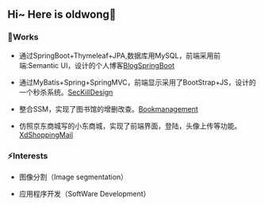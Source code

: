 ## Hi~ Here is oldwong👋 

### 📝Works
- 通过SpringBoot+Thymeleaf+JPA,数据库用MySQL，前端采用前端:Semantic UI，设计的个人博客[BlogSpringBoot](https://github.com/oldwang77/LightBlog_SpringBoot)

- 通过MyBatis+Spring+SpringMVC，前端显示采用了BootStrap+JS，设计的一个秒杀系统。[SecKillDesign](https://github.com/oldwang77/SecKillDesign) 

- 整合SSM，实现了图书馆的增删改查。[Bookmanagement](https://github.com/oldwang77/BookManagement)

- 仿照京东商城写的小东商城，实现了前端界面，登陆，头像上传等功能。[XdShoppingMail](https://github.com/oldwang77/xd-parent) 

### ⚡Interests

- 图像分割（Image segmentation）

- 应用程序开发（SoftWare Development）

